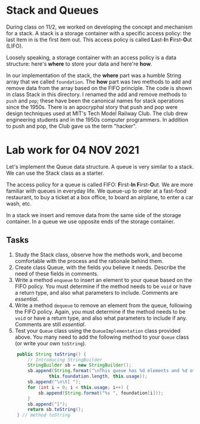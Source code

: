 # Stack and Queues

During class on 11/2, we worked on developing the concept and mechanism for a stack. A stack is a storage container with a specific access policy: the last item in is the first item out. This access policy is called **L**ast-**I**n **F**irst-**O**ut (LIFO).

Loosely speaking, a storage container with an access policy is a data structure: here's **where** to store your data and here're **how**.

In our implementation of the stack, the **where** part was a humble String array that we called `foundation`. The **how** part was two methods to add and remove data from the array based on the FIFO principle. The code is shown in class Stack in this directory. I renamed the add and remove methods to `push` and `pop`; these have been the canonical names for stack operations since the 1950s. There is an apocryphal story that push and pop were design techniques used at MIT's Tech Model Railway Club. The club drew engineering students and in the 1950s computer programmers. In addition to push and pop, the Club gave us the term "hacker".

# Lab work for 04 NOV 2021

Let's implement the Queue data structure. A queue is very similar to a stack. We can use the Stack class as a starter.

The access policy for a queue is called FIFO: **F**irst-**In F**irst-**O**ut. We are more familiar with queues in everyday life. We queue-up to order at a fast-food restaurant, to buy a ticket at a box office, to board an airplane, to enter a car wash, etc.

In a stack we insert and remove data from the same side of the storage container. In a queue we use opposite ends of the storage container.

## Tasks

1. Study the Stack class, observe how the methods work, and become comfortable with the process and the rationale behind them.
2. Create class Queue, with the fields you believe it needs. Describe the need of these fields in comments.
3. Write a method `enqueue` to insert an element to your queue based on the FIFO policy. You must determine if the method needs to be `void` or have a return type, and also what parameters to include. Comments are _essential_.
4. Write a method `dequeue` to remove an element from the queue, following the FIFO policy. Again, you must determine if the method needs to be `void` or have a return type, and also what parameters to include if any. Comments are still _essential_.
5. Test your `Queue` class using the `QueueImplementation` class provided above. You many need to add the following method to your `Queue` class (or write your own `toString`).

```java
    public String toString() {
        // Introducing StringBuilder
        StringBuilder sb = new StringBuilder();
        sb.append(String.format("\nThis queue has %d elements and %d of them are used",
                this.foundation.length, this.usage));
        sb.append("\n\t[ ");
        for (int i = 0; i < this.usage; i++) {
            sb.append(String.format("%s ", foundation[i]));
        }
        sb.append("]");
        return sb.toString();
    } // method toString
```
